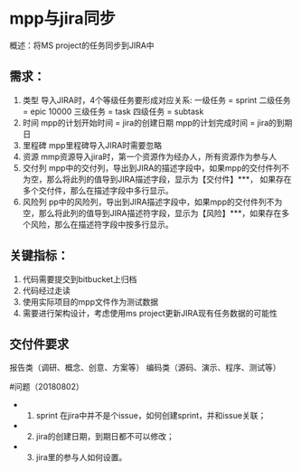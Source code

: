 # mpp与jira同步
概述：将MS project的任务同步到JIRA中
## 需求：

1. 类型 
导入JIRA时，4个等级任务要形成对应关系:
    一级任务 = sprint
    二级任务 = epic  10000
    三级任务 = task
    四级任务 = subtask
2. 时间 
    mpp的计划开始时间 = jira的创建日期
    mpp的计划完成时间 = jira的到期日
3. 里程碑
    mpp里程碑导入JIRA时需要忽略
4. 资源 
    mmp资源导入jira时，第一个资源作为经办人，所有资源作为参与人
5. 交付列 
    mpp中的交付列，导出到JIRA的描述字段中，如果mpp的交付件列不为空，那么将此列的值导到JIRA描述字段，显示为【交付件】***，
如果存在多个交付件，那么在描述字段中多行显示。
6. 风险列 
    pp中的风险列，导出到JIRA描述字段中，如果mpp的交付件列不为空，那么将此列的值导到JIRA描述符字段，显示为【风险】***，如果存在多个风险，那么在描述符字段中按多行显示。

## 关键指标：
1. 代码需要提交到bitbucket上归档
2. 代码经过走读
3. 使用实际项目的mpp文件作为测试数据
44. 需要进行架构设计，考虑使用ms project更新JIRA现有任务数据的可能性


## 交付件要求
报告类（调研、概念、创意、方案等）
编码类（源码、演示、程序、测试等）

#问题（20180802）
* 1. sprint 在jira中并不是个issue，如何创建sprint，并和issue关联；
* 2. jira的创建日期，到期日都不可以修改；
* 3. jira里的参与人如何设置。

